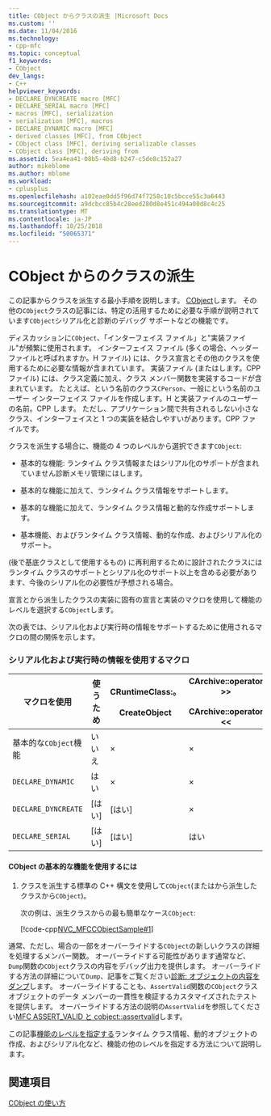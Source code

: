 ```yaml
---
title: CObject からクラスの派生 |Microsoft Docs
ms.custom: ''
ms.date: 11/04/2016
ms.technology:
- cpp-mfc
ms.topic: conceptual
f1_keywords:
- CObject
dev_langs:
- C++
helpviewer_keywords:
- DECLARE_DYNCREATE macro [MFC]
- DECLARE_SERIAL macro [MFC]
- macros [MFC], serialization
- serialization [MFC], macros
- DECLARE_DYNAMIC macro [MFC]
- derived classes [MFC], from CObject
- CObject class [MFC], deriving serializable classes
- CObject class [MFC], deriving from
ms.assetid: 5ea4ea41-08b5-4bd8-b247-c5de8c152a27
author: mikeblome
ms.author: mblome
ms.workload:
- cplusplus
ms.openlocfilehash: a102eae0dd5f96d74f7258c10c5bcce55c3a6443
ms.sourcegitcommit: a9dcbcc85b4c28eed280d8e451c494a00d8c4c25
ms.translationtype: MT
ms.contentlocale: ja-JP
ms.lasthandoff: 10/25/2018
ms.locfileid: "50065371"
---
```

# <a name="deriving-a-class-from-cobject"></a>CObject からのクラスの派生

この記事からクラスを派生する最小手順を説明します。 [CObject](../mfc/reference/cobject-class.md)します。 その他の`CObject`クラスの記事には、特定の活用するために必要な手順が説明されています`CObject`シリアル化と診断のデバッグ サポートなどの機能です。

ディスカッションに`CObject`、「インターフェイス ファイル」と"実装ファイル"が頻繁に使用されます。 インターフェイス ファイル (多くの場合、ヘッダー ファイルと呼ばれますか。H ファイル) には、クラス宣言とその他のクラスを使用するために必要な情報が含まれています。 実装ファイル (またはします。CPP ファイル) には、クラス定義に加え、クラス メンバー関数を実装するコードが含まれています。 たとえば、という名前のクラス`CPerson`、一般にという名前のユーザー インターフェイス ファイルを作成します。H と実装ファイルのユーザーの名前。CPP します。 ただし、アプリケーション間で共有されるしない小さなクラス、インターフェイスと 1 つの実装を結合しやすいがあります。CPP ファイルです。

クラスを派生する場合に、機能の 4 つのレベルから選択できます`CObject`:

- 基本的な機能: ランタイム クラス情報またはシリアル化のサポートが含まれていません診断メモリ管理にはします。

- 基本的な機能に加えて、ランタイム クラス情報をサポートします。

- 基本的な機能に加えて、ランタイム クラス情報と動的な作成サポートします。

- 基本機能、およびランタイム クラス情報、動的な作成、およびシリアル化のサポート。

(後で基底クラスとして使用するもの) に再利用するために設計されたクラスにはランタイム クラスのサポートとシリアル化のサポート以上を含める必要があります、今後のシリアル化の必要性が予想される場合。

宣言とから派生したクラスの実装に固有の宣言と実装のマクロを使用して機能のレベルを選択する`CObject`します。

次の表では、シリアル化および実行時の情報をサポートするために使用されるマクロの間の関係を示します。

### <a name="macros-used-for-serialization-and-run-time-information"></a>シリアル化および実行時の情報を使用するマクロ

|マクロを使用|使うため|CRuntimeClass:。<br /><br /> CreateObject|CArchive::operator >><br /><br /> CArchive::operator <<|
|----------------|-----------------------|--------------------------------------|-------------------------------------------------------|
|基本的な`CObject`機能|いいえ|×|×|
|`DECLARE_DYNAMIC`|はい|×|×|
|`DECLARE_DYNCREATE`|[はい]|[はい]|×|
|`DECLARE_SERIAL`|[はい]|[はい]|はい|

#### <a name="to-use-basic-cobject-functionality"></a>CObject の基本的な機能を使用するには

1. クラスを派生する標準の C++ 構文を使用して`CObject`(またはから派生したクラスから`CObject`)。

   次の例は、派生クラスからの最も簡単なケース`CObject`:

   [!code-cpp[NVC_MFCCObjectSample#1](../mfc/codesnippet/cpp/deriving-a-class-from-cobject_1.h)]

通常、ただし、場合の一部をオーバーライドする`CObject`の新しいクラスの詳細を処理するメンバー関数。 オーバーライドする可能性があります通常など、`Dump`関数の`CObject`クラスの内容をデバッグ出力を提供します。 オーバーライドする方法の詳細について`Dump`、記事をご覧ください[診断: オブジェクトの内容をダンプ](/previous-versions/visualstudio/visual-studio-2010/sc15kz85)します。 オーバーライドすることも、`AssertValid`関数の`CObject`クラス オブジェクトのデータ メンバーの一貫性を検証するカスタマイズされたテストを提供します。 オーバーライドする方法の説明の`AssertValid`を参照してください[MFC ASSERT_VALID と cobject::assertvalid](/previous-versions/visualstudio/visual-studio-2010/38z04tfa)します。

この記事[機能のレベルを指定する](../mfc/specifying-levels-of-functionality.md)ランタイム クラス情報、動的オブジェクトの作成、およびシリアル化など、機能の他のレベルを指定する方法について説明します。

## <a name="see-also"></a>関連項目

[CObject の使い方](../mfc/using-cobject.md)

